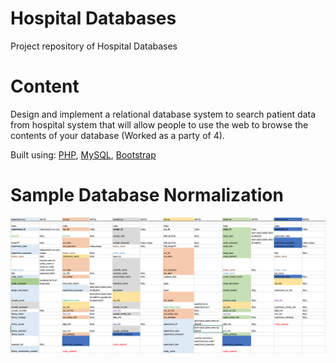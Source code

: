 # Hospital Databases
Project repository of Hospital Databases 

# Content
Design and implement a relational database system to search patient data from hospital system that will allow people to use the web to browse the contents of your database (Worked as a party of 4).

Built using: [PHP](https://www.php.net/), [MySQL](http://www.mysql.com/), [Bootstrap](http://getbootstrap.com/)

# Sample Database Normalization 
![screenshot](https://github.com/wonhyukjang/Hospital-Database/blob/master/Database_Normalization.png)


